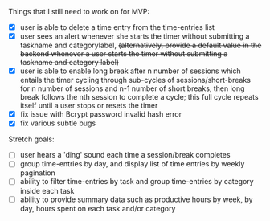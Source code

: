 Things that I still need to work on for MVP:
- [x] user is able to delete a time entry from the time-entries list
- [x] user sees an alert whenever she starts the timer without submitting a taskname and categorylabel, ~~(alternatively, provide a default value in the backend whenever a user starts the timer without submitting a taskname and category label)~~
- [x] user is able to enable long break after n number of sessions which entails the timer cycling through sub-cycles of sessions/short-breaks for n number of sessions and n-1 number of short breaks, then long break follows the nth session to complete a cycle; this full cycle repeats itself until a user stops or resets the timer
- [x] fix issue with Bcrypt password invalid hash error
- [x] fix various subtle bugs

Stretch goals:
- [ ] user hears a 'ding' sound each time a session/break completes
- [ ] group time-entries by day, and display list of time entries by weekly pagination
- [ ] ability to filter time-entries by task and group time-entries by category inside each task
- [ ] ability to provide summary data such as productive hours by week, by day, hours spent on each task and/or category